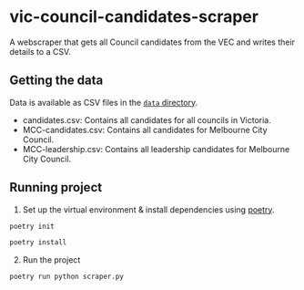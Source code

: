 # vic-council-candidates-scraper

A webscraper that gets all Council candidates from the VEC and writes their details to a CSV.

## Getting the data

Data is available as CSV files in the [`data` directory](https://github.com/yimbymelbourne/vic-council-candidates-scraper/tree/main/data).

- candidates.csv: Contains all candidates for all councils in Victoria.
- MCC-candidates.csv: Contains all candidates for Melbourne City Council.
- MCC-leadership.csv: Contains all leadership candidates for Melbourne City Council.

## Running project

1. Set up the virtual environment & install dependencies using [poetry](https://python-poetry.org/).

```bash
poetry init
```

```bash
poetry install
```

2. Run the project

```bash
poetry run python scraper.py
```
